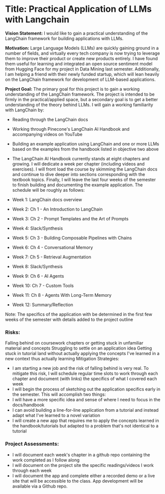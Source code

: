 # Title: Practical Application of LLMs with Langchain

**Vision Statement:** I would like to gain a practical understanding of the LangChain framework for building applications with LLMs.

**Motivation:** Large Language Models (LLMs) are quickly gaining ground in a number of fields, and virtually every tech company is now trying to leverage them to improve their product or create new products entirely. I have found them useful for learning and integrated an open source sentiment model from Hugging Face for my project in Data Mining last semester. Additionally, I am helping a friend with their newly funded startup, which will lean heavily on the LangChain framework for development of LLM-based applications.

**Project Goal:** The primary goal for this project is to gain a working understanding of the LangChain framework. The project is intended to be firmly in the practical/applied space, but a secondary goal is to get a better understanding of the theory behind LLMs. I will gain a working familiarity with LangChain by:

* Reading through the LangChain docs
* Working through Pinecone's LangChain AI Handbook and accompanying videos on YouTube
* Building an example application using LangChain and one or more LLMs based on the examples from the handbook listed in objective two above
* The LangChain AI Handbook currently stands at eight chapters and growing. I will dedicate a week per chapter (including videos and exercises). I will front load the course by skimming the LangChain docs and continue to dive deeper into sections corresponding with the textbook topics. Finally, I will leave the last four weeks of the semester to finish building and documenting the example application. The schedule will be roughly as follows:

* Week 1: LangChain docs overview
* Week 2: Ch 1 - An Introduction to LangChain
* Week 3: Ch 2 - Prompt Templates and the Art of Prompts
* Week 4: Slack/Synthesis
* Week 5: Ch 3 - Building Composable Pipelines with Chains
* Week 6: Ch 4 - Conversational Memory
* Week 7: Ch 5 - Retrieval Augmentation
* Week 8: Slack/Synthesis
* Week 9: Ch 6 - AI Agents
* Week 10: Ch 7 - Custom Tools
* Week 11: Ch 8 - Agents With Long-Term Memory
* Week 12: Summary/Reflection

Note: The specifics of the application with be determined in the first few weeks of the semester with details added to the project outline

### Risks:

Falling behind on coursework chapters or getting stuck in unfamiliar material and concepts
Struggling to settle on an application idea
Getting stuck in tutorial land without actually applying the concepts I've learned in a new context thus actually learning
Mitigation Strategies:

* I am starting a new job and the risk of falling behind is very real. To mitigate this risk, I will schedule regular time slots to work through each chapter and document (with links) the specifics of what I covered each week
* I will begin the process of sketching out the application specifics early in the semester. This will accomplish two things:
* I will have a more specific idea and sense of where I need to focus in the docs/handbook
* I can avoid building a line-for-line application from a tutorial and instead adapt what I've learned to a novel variation
* I will create a new app that requires me to apply the concepts learned in the handbook/tutorials but adapted to a problem that's not identical to a tutorial


### Project Assessments:

* I will document each week's chapter in a github repo containing the work completed as I follow along
* I will document on the project site the specific readings/videos I work through each week
* I will document the app and complete either a recorded demo or a live site that will be accessible to the class. App development will be available via a Github repo.
